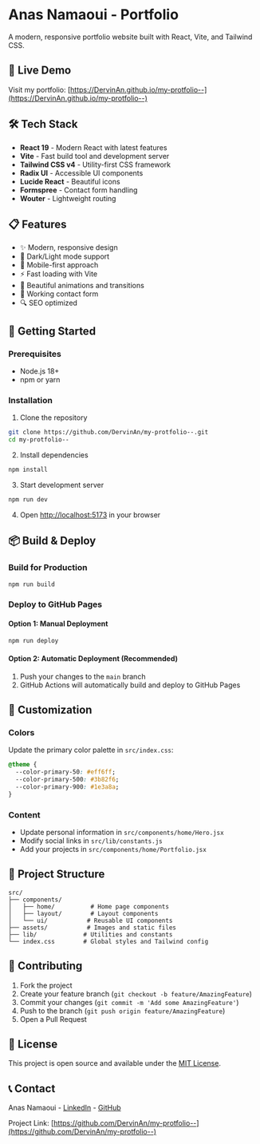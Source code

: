 # Anas Namaoui - Portfolio

A modern, responsive portfolio website built with React, Vite, and Tailwind CSS.

## 🚀 Live Demo

Visit my portfolio: [https://DervinAn.github.io/my-protfolio--](https://DervinAn.github.io/my-protfolio--)

## 🛠️ Tech Stack

- **React 19** - Modern React with latest features
- **Vite** - Fast build tool and development server
- **Tailwind CSS v4** - Utility-first CSS framework
- **Radix UI** - Accessible UI components
- **Lucide React** - Beautiful icons
- **Formspree** - Contact form handling
- **Wouter** - Lightweight routing

## 📋 Features

- ✨ Modern, responsive design
- 🌙 Dark/Light mode support
- 📱 Mobile-first approach
- ⚡ Fast loading with Vite
- 🎨 Beautiful animations and transitions
- 📧 Working contact form
- 🔍 SEO optimized

## 🚀 Getting Started

### Prerequisites

- Node.js 18+ 
- npm or yarn

### Installation

1. Clone the repository
```bash
git clone https://github.com/DervinAn/my-protfolio--.git
cd my-protfolio--
```

2. Install dependencies
```bash
npm install
```

3. Start development server
```bash
npm run dev
```

4. Open [http://localhost:5173](http://localhost:5173) in your browser

## 📦 Build & Deploy

### Build for Production
```bash
npm run build
```

### Deploy to GitHub Pages

#### Option 1: Manual Deployment
```bash
npm run deploy
```

#### Option 2: Automatic Deployment (Recommended)
1. Push your changes to the `main` branch
2. GitHub Actions will automatically build and deploy to GitHub Pages

## 🎨 Customization

### Colors
Update the primary color palette in `src/index.css`:
```css
@theme {
  --color-primary-50: #eff6ff;
  --color-primary-500: #3b82f6;
  --color-primary-900: #1e3a8a;
}
```

### Content
- Update personal information in `src/components/home/Hero.jsx`
- Modify social links in `src/lib/constants.js`
- Add your projects in `src/components/home/Portfolio.jsx`

## 📁 Project Structure

```
src/
├── components/
│   ├── home/          # Home page components
│   ├── layout/        # Layout components
│   └── ui/           # Reusable UI components
├── assets/           # Images and static files
├── lib/             # Utilities and constants
└── index.css        # Global styles and Tailwind config
```

## 🤝 Contributing

1. Fork the project
2. Create your feature branch (`git checkout -b feature/AmazingFeature`)
3. Commit your changes (`git commit -m 'Add some AmazingFeature'`)
4. Push to the branch (`git push origin feature/AmazingFeature`)
5. Open a Pull Request

## 📄 License

This project is open source and available under the [MIT License](LICENSE).

## 📞 Contact

Anas Namaoui - [LinkedIn](https://linkedin.com/in/yourprofile) - [GitHub](https://github.com/DervinAn)

Project Link: [https://github.com/DervinAn/my-protfolio--](https://github.com/DervinAn/my-protfolio--)
